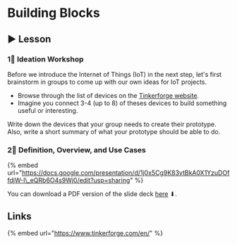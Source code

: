 # Building Blocks

## ▶ Lesson

### 1⃣ Ideation Workshop

Before we introduce the Internet of Things \(IoT\) in the next step, let's first brainstorm in groups to come up with our own ideas for IoT projects.

* Browse through the list of devices on the [Tinkerforge website](https://www.tinkerforge.com/en/doc/).
* Imagine you connect 3-4 \(up to 8\) of theses devices to build something useful or interesting.

Write down the devices that your group needs to create their prototype. Also, write a short summary of what your prototype should be able to do.

### 2⃣ Definition, Overview, and Use Cases

{% embed url="https://docs.google.com/presentation/d/1j0x5Cg9K83vtBkA0X1YzuDOffdjW-I\_eQRb6O4s9Wj0/edit?usp=sharing" %}

You can download a PDF version of the slide deck [here](https://docs.google.com/presentation/d/1j0x5Cg9K83vtBkA0X1YzuDOffdjW-I_eQRb6O4s9Wj0/export/pdf) ⬇.

## Links

{% embed url="https://www.tinkerforge.com/en/" %}



